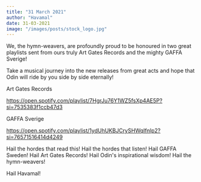 ```yaml
---
title: "31 March 2021"
author: "Havamal"
date: 31-03-2021
image: "/images/posts/stock_logo.jpg"
---
```


We, the hymn-weavers, are profoundly proud to be honoured in two great playlists sent from ours truly Art Gates Records and the mighty GAFFA Sverige!

Take a musical journey into the new releases from great acts and hope that Odin will ride by you side by side eternally!

Art Gates Records

<https://open.spotify.com/playlist/7HgrJu76Y1WZ5fsXp4AE5P?si=7535383f1ccb47d3>

GAFFA Sverige

<https://open.spotify.com/playlist/1ydUhUKBJCrySHWqIfnlp2?si=76571516414d4249>

Hail the hordes that read this! Hail the hordes that listen! Hail GAFFA Sweden! Hail Art Gates Records! Hail Odin's inspirational wisdom! Hail the hymn-weavers!

Hail Havamal!